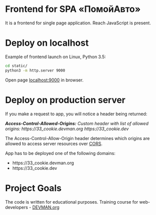 # Frontend for SPA «ПомойАвто»

It is a frontend for single page application. Reach JavaScript is present.

# Deploy on localhost

Example of frontend launch on Linux, Python 3.5:

```bash
cd static/
python3 -m http.server 9000
```

Open page [localhost:9000](localhost:9000) in browser.

# Deploy on production server

If you make a request to app, you will notice a header being returned:  


_**Access-Control-Allowed-Origins:** Custom header with list of allowed origins: https&#58;//33_cookie.devman.org https&#58;//33_cookie.dev_  

The Access-Control-Allow-Origin header determines which origins are allowed to access server resources over [CORS](https://developer.mozilla.org/en-US/docs/Web/HTTP/Access_control_CORS).  

App has to be deployed one of the following domains:  
- https&#58;//33_cookie.devman.org
- https&#58;//33_cookie.dev

# Project Goals

The code is written for educational purposes. Training course for web-developers - [DEVMAN.org](https://devman.org)
